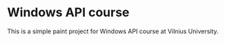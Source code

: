 # Windows API course #

This is a simple paint project for Windows API course at Vilnius University.